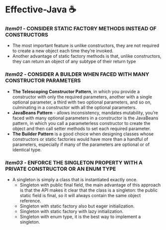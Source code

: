 # Effective-Java ☕️

### _Item01_ - CONSIDER STATIC FACTORY METHODS INSTEAD OF CONSTRUCTORS

- The most important feature is unlike constructors, they are not required to create a new object each time they’re
  invoked.
- Another advantage of static factory methods is that, unlike constructors, they can return an object of any subtype of
  their return type

### _Item02_ - CONSIDER A BUILDER WHEN FACED WITH MANY CONSTRUCTOR PARAMETERS

- **The Telescoping Constructor Pattern**, in
  which you provide a constructor with only the required parameters, another with a
  single optional parameter, a third with two optional parameters, and so on, culminating in a constructor with all the optional parameters.
- **JavaBeans Pattern** - allows inconsistency, mandates mutability,
  you’re faced with many optional parameters in a
  constructor is the JavaBeans pattern, in which you call a parameterless constructor to create the object and then call setter methods to set each required parameter.
- **The Builder Pattern** is a good choice when designing classes
  whose constructors or static factories would have more than a handful of
  parameters, especially if many of the parameters are optional or of identical type.

### _Item03_ - ENFORCE THE SINGLETON PROPERTY WITH A PRIVATE CONSTRUCTOR OR AN ENUM TYPE

- A singleton is simply a class that is instantiated exactly once. 
  - Singleton with public final field, the main advantage of this approach is that the API makes it clear that the class is a singleton: the public static field is final, so it will always contain the same object reference.
  - Singleton with static factory also but eager initialization.
  - Singleton with static factory with lazy initialization.
  - Singleton with enum type, it is the best way to implement a singleton.


